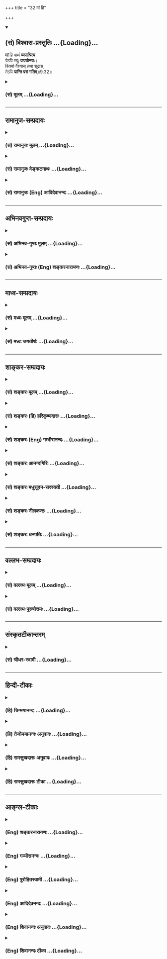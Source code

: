 +++
title = "32 मां हि"

+++
<div class="js_include" newlevelforh1="2" title="(सं) विश्वास-प्रस्तुतिः" unfilled url="/mahAbhAratam/shlokashaH/06-bhIShma-parva/03-bhagavad-gItA-parva/saMskRtam/vishvAsa-prastutiH/09_rAja-vidyA-rAja-guhy/32_mAM_hi.md">
<details open><summary><h2>(सं) विश्वास-प्रस्तुतिः ...{Loading}...</h2></summary>

**मां** हि पार्थ **व्यपाश्रित्य**  
येऽपि स्युः **पापयोनयः**।  
स्त्रियो वैश्यास् तथा शूद्रास्  
तेऽपि **यान्ति परां गतिम्**॥9.32॥
</details>
</div>
<div class="js_include collapsed" newlevelforh1="3" title="(सं) मूलम्" unfilled url="/mahAbhAratam/shlokashaH/06-bhIShma-parva/03-bhagavad-gItA-parva/saMskRtam/mUlam/09_rAja-vidyA-rAja-guhy/32_mAM_hi.md">
<details><summary><h3>(सं) मूलम् ...{Loading}...</h3></summary>

मां हि पार्थ व्यपाश्रित्य येऽपि स्युः पापयोनयः।  
स्त्रियो वैश्यास्तथा शूद्रास्तेऽपि यान्ति परां गतिम्।।9.32।।
</details>
</div>


_________________
## रामानुज-सम्प्रदायः
<div class="js_include collapsed" newlevelforh1="3" title="(सं) रामानुजः मूलम्" unfilled url="/mahAbhAratam/shlokashaH/06-bhIShma-parva/03-bhagavad-gItA-parva/saMskRtam/rAmAnujaH/mUlam/09_rAja-vidyA-rAja-guhy/32_mAM_hi.md">
<details><summary><h3>(सं) रामानुजः मूलम् ...{Loading}...</h3></summary>

।।9.32।।**स्त्रियो वैश्याः शूद्राः** च **पापयोनयः अपि मां व्यपाश्रित्य
परां गतिं यान्ति।**

</details>
</div>
<div class="js_include collapsed" newlevelforh1="3" title="(सं) रामानुजः वेङ्कटनाथः" unfilled url="/mahAbhAratam/shlokashaH/06-bhIShma-parva/03-bhagavad-gItA-parva/saMskRtam/rAmAnujaH/venkaTanAthaH/09_rAja-vidyA-rAja-guhy/32_mAM_hi.md">
<details><summary><h3>(सं) रामानुजः वेङ्कटनाथः ...{Loading}...</h3></summary>

  
  
।।9.32।। अपिचेत्सुदुराचारः \[9।30\] इत्यागन्तुकपापोक्तिः अथ जन्मत एव
पापिष्ठानां जात्याद्यपकर्षेऽपि स्वसमाश्रयणमात्रेण फलसिद्धिं
प्राक्प्रस्तुतां प्रपञ्च्य तत एव जात्याद्युत्कर्षे भक्तिपौष्कल्ये च
कैमुतिकन्यायमुक्त्वा जात्यादिभिरुत्कृष्टस्त्वं फले निस्सन्देह
उपायमातिष्ठेत्युच्यते -- मां हि इत्यादिश्लोकद्वयेन। स्त्रीवैश्यशूद्राणां
परगतिविरोधितया शङ्किताकारानुवादार्थः पापयोनिशब्दः। तत्र ये पापयोनयोऽपि
स्युरित्यन्वयः। त्रैवर्णिकस्य विद्यादिमतोऽपि वैश्यस्य शूद्रादिभिः सह
पापयोनित्वेन परिगणनं सत्त्रानधिकारित्वात्। ऋत्विज एव हि सर्वे सत्त्रेषु
यजमानाः; आर्त्विज्यं च ब्राह्मणस्य; स च सत्त्राधिकाररूप उत्कर्षः
तस्माद्वाजपेययाज्यार्त्विजीनः इति क्षत्रियस्यापि श्रुतः।
पापयोनिशब्दप्रतिशिरस्त्वात्पुण्यशब्दोऽत्र पुण्ययोनित्वपरः प्रदर्शितः। किं
पुनः इत्यादिकैमुतिकन्यायादनायासत्ववचनम्। राजर्षिप्रदर्शनमर्जुनस्य
फलसिद्धिप्रतिपादनार्थमित्यभिप्रायेणाहअतस्त्वमिति। राजर्षिशब्देन
सामर्थ्यं व्यञ्जितम्अस्थिरमित्यादिना त्वर्थित्वम्।
अनित्यशब्दस्यसततविक्रिया इत्युक्तप्रकारेण
क्षरणस्वभावविषयत्वज्ञापनायास्थिरशब्दः। असुखशब्दस्यात्र पर्युदासवृत्त्या
दुःखपरतां सांसारिकसुखस्यापि दुःखकोटिनिवेशात् सुखराहित्यपरत्वं
चाभिप्रेत्याहतापत्रयेति। इमम् इत्यनेन अतिक्षुद्रत्वं निर्दिष्टम्। प्राप्य
इत्यस्यानुवादरूपताज्ञापनायप्राप्य वर्तमान इत्युक्तम्।
एवमनित्यत्वासुखत्वक्षुद्रत्वानुदर्शनाद्भजनवैमुख्यनिवृत्तिर्भवतीत्यभिप्रायः।

</details>
</div>
<div class="js_include collapsed" newlevelforh1="3" title="(सं) रामानुजः (Eng) आदिदेवानन्दः" unfilled url="/mahAbhAratam/shlokashaH/06-bhIShma-parva/03-bhagavad-gItA-parva/saMskRtam/rAmAnujaH/english/AdidevAnandaH/09_rAja-vidyA-rAja-guhy/32_mAM_hi.md">
<details><summary><h3>(सं) रामानुजः (Eng) आदिदेवानन्दः ...{Loading}...</h3></summary>

9.32 - 9.33 Women, Vaisyas and Sudras, and even those who are of sinful birth, can attain the supreme state by taking refuge in Me. How much more then the well-born Brahmanas and royal sages who are devoted to me!
Therefore, roayl sage that you are, do worship Me, as you have come to this transient and joyless world stricken by the threefold afflictions.
Sri Krsna now describes the nature of Bhakti:

</details>
</div>


_________________
## अभिनवगुप्त-सम्प्रदायः
<div class="js_include collapsed" newlevelforh1="3" title="(सं) अभिनव-गुप्तः मूलम्" unfilled url="/mahAbhAratam/shlokashaH/06-bhIShma-parva/03-bhagavad-gItA-parva/saMskRtam/abhinava-guptaH/mUlam/09_rAja-vidyA-rAja-guhy/32_mAM_hi.md">
<details><summary><h3>(सं) अभिनव-गुप्तः मूलम् ...{Loading}...</h3></summary>

।।9.32 -- 9.34।। मां हि इत्यादि मत्परायण इत्यन्तम्। पापयोनयः
पशुपक्षिसरीसृपादयः। स्त्रिय इति अज्ञाः। वैश्या इति
कृष्यादिकर्मान्तररताः। शूद्रा इति कार्त्स्येन वैदिकक्रियानधिकृताः
परतन्त्रवृत्तयश्च। तेऽपि मदाश्रिता मामेव यजन्ते। गजेन्द्रमोक्षणादीनि
चरितानि हि परमकारुणिकस्य भगवतः सहस्रशः श्रूयन्ते। किमङ्ग
पुनरेतद्विपरीतवृत्तयः। केचिदाक्षते -- द्विजराजन्यप्रशंसापरमेतद्वाक्यम्; न
तु स्त्र्यादिषु अपवर्गप्राप्तितात्पर्येण इति। ते हि भगवतः
सर्वानुग्राहिकां शक्तिं मितविषयतया खण्डयन्तः तथा परमेश्वरस्य
परमकृपालुत्वमसहमानाः +++(S omits तथा -- मसहमानाः)+++ न मे द्वेष्योऽस्ति न
प्रियः ; अपि चेत्सुदुराचारः इत्यादीन्यन्यानि
चैवंप्रकारस्फुटार्थप्रतिपादकानि वाक्यानि विरोधयन्तः
निरतिशययुक्तिप्रपञ्चसाधिताद्वैतभगवत्तत्त्वे +++(S;;N भगवत्तत्त्वम्)+++
भेदलिङ्गं +++(S; भेदभङ्गम् N भेदभङ्ग -- )+++ बलादेवानयन्तः अन्यांश्च
आगमविरोधानचेतयमानाः कथमिदं कथमिदम् इति पर्यनुयोज्यमाना +++(;N
पर्यनुयुज्यमानः)+++ यदि; परम् अन्तर्गर्भीकृतजात्यादिमहाग्रहाविष्टान्तः +++(; N
-- ग्रहगृहीताविष्टान्तः -- )+++ करणाः
मात्सर्यावहित्थालज्जाचिह्नीकृतवाङ्मुखदृष्टयः समग्रस्य जनस्य
असत्प्रलापिनः इति हास्यरसविषयभावमात्मनि +++(S omits -- विषय -- )+++ आरोपयन्ति।
यत्पूर्वैव व्याख्या सर्वस्य करोति शिवम् इति।

</details>
</div>
<div class="js_include collapsed" newlevelforh1="3" title="(सं) अभिनव-गुप्तः (Eng) शङ्करनारायणः" unfilled url="/mahAbhAratam/shlokashaH/06-bhIShma-parva/03-bhagavad-gItA-parva/saMskRtam/abhinava-guptaH/english/shankaranArAyaNaH/09_rAja-vidyA-rAja-guhy/32_mAM_hi.md">
<details><summary><h3>(सं) अभिनव-गुप्तः (Eng) शङ्करनारायणः ...{Loading}...</h3></summary>

9.32 See Comment under 9.34

</details>
</div>


_________________
## माध्व-सम्प्रदायः
<div class="js_include collapsed" newlevelforh1="3" title="(सं) मध्वः मूलम्" unfilled url="/mahAbhAratam/shlokashaH/06-bhIShma-parva/03-bhagavad-gItA-parva/saMskRtam/madhvaH/mUlam/09_rAja-vidyA-rAja-guhy/32_mAM_hi.md">
<details><summary><h3>(सं) मध्वः मूलम् ...{Loading}...</h3></summary>

।।9.32।। Sri Madhvacharya did not comment on this sloka.,

</details>
</div>
<div class="js_include collapsed" newlevelforh1="3" title="(सं) मध्वः जयतीर्थः" unfilled url="/mahAbhAratam/shlokashaH/06-bhIShma-parva/03-bhagavad-gItA-parva/saMskRtam/madhvaH/jayatIrthaH/09_rAja-vidyA-rAja-guhy/32_mAM_hi.md">
<details><summary><h3>(सं) मध्वः जयतीर्थः ...{Loading}...</h3></summary>

।।9.32।। Sri Jayatirtha did not comment on this sloka.  
  

</details>
</div>


_________________
## शाङ्कर-सम्प्रदायः
<div class="js_include collapsed" newlevelforh1="3" title="(सं) शङ्करः मूलम्" unfilled url="/mahAbhAratam/shlokashaH/06-bhIShma-parva/03-bhagavad-gItA-parva/saMskRtam/shankaraH/mUlam/09_rAja-vidyA-rAja-guhy/32_mAM_hi.md">
<details><summary><h3>(सं) शङ्करः मूलम् ...{Loading}...</h3></summary>

।।9.32।। --,**मां हि** यस्मात् **पार्थ व्यपाश्रित्य** माम् आश्रयत्वेन
गृहीत्वा **येऽपि स्युः** भवेयुः **पापयोनयः** पापा योनिः येषां ते
पापयोनयः पापजन्मानः। के ते इति; आह -- **स्त्रियः वैश्याः तथा शूद्राः
तेऽपि यान्ति** गच्छन्ति **परां** प्रकृष्टां **गतिम्**।।

</details>
</div>
<div class="js_include collapsed" newlevelforh1="3" title="(सं) शङ्करः (हि) हरिकृष्णदासः" unfilled url="/mahAbhAratam/shlokashaH/06-bhIShma-parva/03-bhagavad-gItA-parva/saMskRtam/shankaraH/hindI/harikRShNadAsaH/09_rAja-vidyA-rAja-guhy/32_mAM_hi.md">
<details><summary><h3>(सं) शङ्करः (हि) हरिकृष्णदासः ...{Loading}...</h3></summary>

।।9.32।। तथा --, क्योंकि हे पार्थ जो कोई पापयोनिवाले हैं अर्थात् जिनके
जन्मका कारण पाप है ऐसे प्राणी हैं -- वे कौन हैं सो कहते हैं -- वे
स्त्री; वैश्य और शूद्र भी मेरी शरणमें आकर -- मुझे ही अपना अवलम्बन बनाकर
परम -- उत्तम गतिको ही पाते हैं।

</details>
</div>
<div class="js_include collapsed" newlevelforh1="3" title="(सं) शङ्करः (Eng) गम्भीरानन्दः" unfilled url="/mahAbhAratam/shlokashaH/06-bhIShma-parva/03-bhagavad-gItA-parva/saMskRtam/shankaraH/english/gambhIrAnandaH/09_rAja-vidyA-rAja-guhy/32_mAM_hi.md">
<details><summary><h3>(सं) शङ्करः (Eng) गम्भीरानन्दः ...{Loading}...</h3></summary>

9.32 Hi, for; O son of Prtha, ye api, even those; papayonayah syuh, who
are born of sin;-as to who they are, the Lord says-striyah, women;
vaisyah, Vaisyas, tatha, as also; sudrah, Sudras; te api, even they;
yanti, reach, go to; the param, highest; gatim, Goal vyapasritya, by
taking shelter; mam, under Me-by accepting Me as their refuge.

</details>
</div>
<div class="js_include collapsed" newlevelforh1="3" title="(सं) शङ्करः आनन्दगिरिः" unfilled url="/mahAbhAratam/shlokashaH/06-bhIShma-parva/03-bhagavad-gItA-parva/saMskRtam/shankaraH/AnandagiriH/09_rAja-vidyA-rAja-guhy/32_mAM_hi.md">
<details><summary><h3>(सं) शङ्करः आनन्दगिरिः ...{Loading}...</h3></summary>

।।9.32।। इतश्च भगवद्भक्तिर्विधातव्येत्याह -- **किञ्चेति।** न मे भक्तः
प्रणश्यतीत्यन्न हेतुमाचक्षाणो भक्त्यधिकारे जातिनियमो नास्तीत्याह --
**मां हीति।**

</details>
</div>
<div class="js_include collapsed" newlevelforh1="3" title="(सं) शङ्करः मधुसूदन-सरस्वती" unfilled url="/mahAbhAratam/shlokashaH/06-bhIShma-parva/03-bhagavad-gItA-parva/saMskRtam/shankaraH/madhusUdana-sarasvatI/09_rAja-vidyA-rAja-guhy/32_mAM_hi.md">
<details><summary><h3>(सं) शङ्करः मधुसूदन-सरस्वती ...{Loading}...</h3></summary>

।।9.32।। एवमागन्तुकदोषदुष्टानां भगवद्भक्तिप्रभावान्निस्तारमुक्त्वा
स्वाभाविकदोषदुष्टानामपि तदाह -- हि निश्चितं हे पार्थ; मां व्यपाश्रित्य
शरणमागत्य येऽपि स्युः पापयोनयोऽन्त्यजास्तिर्यञ्चो वा जातिदोषेण दुष्टाः;
तथा वेदाध्ययनादिशून्यतया निकृष्टाः स्त्रियो वैश्याः कृष्यादिमात्ररताः
तथा शूद्राः जातितोऽध्ययनाद्यभावेन च परमगत्ययोग्यास्तेऽपि यान्ति परां
गतिं। अपिशब्दात्प्रागुक्तदुराचारा अपि।

</details>
</div>
<div class="js_include collapsed" newlevelforh1="3" title="(सं) शङ्करः नीलकण्ठः" unfilled url="/mahAbhAratam/shlokashaH/06-bhIShma-parva/03-bhagavad-gItA-parva/saMskRtam/shankaraH/nIlakaNThaH/09_rAja-vidyA-rAja-guhy/32_mAM_hi.md">
<details><summary><h3>(सं) शङ्करः नीलकण्ठः ...{Loading}...</h3></summary>

।।9.32।। किं च हे पार्थ; हि प्रसिद्धं मां व्यपाश्रित्य आश्रित्य
येऽत्यन्तं पापयोनयः स्त्र्यादयस्तेऽपि परां गतिं यान्ति।

</details>
</div>
<div class="js_include collapsed" newlevelforh1="3" title="(सं) शङ्करः धनपतिः" unfilled url="/mahAbhAratam/shlokashaH/06-bhIShma-parva/03-bhagavad-gItA-parva/saMskRtam/shankaraH/dhanapatiH/09_rAja-vidyA-rAja-guhy/32_mAM_hi.md">
<details><summary><h3>(सं) शङ्करः धनपतिः ...{Loading}...</h3></summary>

।।9.32।। किंच हे पार्थ; येऽपि पापं योनिर्येषां ते पापयोनयः
पापजन्मानस्तेऽपि मां वासुदेवं व्यपाश्रित्य ईश्वर एव भक्त्या
प्रदादितोऽस्माकमुद्धर्तेत्याश्रयत्वेन गृहीत्वा परां प्रकृष्टां गतिं
यान्ति गच्छन्ति। के ते पापयोनय इत्यत आह -- स्त्रियो वैश्यास्तथा शूद्रा
इति। तत्र स्त्रीशूद्राणां वेदाध्ययनादावनधिकृतानां
पापबाहुल्याल्लब्धस्त्रीजन्मानां पापयोनित्वं स्पष्टमेव। वैश्या अपि
पूर्वजन्मनि ब्राह्मणाः क्षत्रिया वा पापकर्मणा वैश्ययोनिमापन्नाः
कृष्यादिरता ग्राह्याः। ननु येऽपि स्युः पापयोनयोऽन्यत्यजास्तिर्यञ्जचो वा
जातिदोषेण दुष्टाः तथा स्त्रियो वैश्यास्था शूद्रास्तेऽपि यान्ति परां
गतिमित्याचार्यैः कुतो न व्याख्यातमिति चेदुच्यते। निकृष्टा अपि मां
व्यपाश्रित्य परां गतिं यान्ति किं पुनरुत्कृष्टा इति ह्यर्थोऽत्र
विवक्षितः। तत्र पापनिबन्धना निकृष्टता पुण्यनिमित्ता चोत्कृष्टता। तथाच
स्त्रियादीनां निकृष्टत्वेन पापयोनित्वावश्यकत्वेनेदमेव पापयोनय इतिपदं
स्त्रियातौ संबध्यते। अन्यथा पापयोनयोऽन्त्यजादयोऽपि ये स्युस्तेऽपि
मामुपाश्रित्य परां गतिं यान्तीत्येतावतैव निर्वाहे स्त्रियाद्युपादानस्यि
वैयर्थ्यं स्यादिति दिक्। त्वं तु मत्पैतृष्वस्त्रेयत्वादत्युत्कृष्ट इति
सूचयन्त्संबोधयति पार्थेति।

</details>
</div>


_________________
## वल्लभ-सम्प्रदायः
<div class="js_include collapsed" newlevelforh1="3" title="(सं) वल्लभः मूलम्" unfilled url="/mahAbhAratam/shlokashaH/06-bhIShma-parva/03-bhagavad-gItA-parva/saMskRtam/vallabhaH/mUlam/09_rAja-vidyA-rAja-guhy/32_mAM_hi.md">
<details><summary><h3>(सं) वल्लभः मूलम् ...{Loading}...</h3></summary>

।।9.32।। सर्वोद्धारकत्वमेवाह -- मां हीति। तथाहि पापयोनयः पूतनाद्याः
स्त्रिय इतिते नाधीतश्रुतिगणा नोपासितमहत्तमाः \[11।12।7\] नासां
द्विजातिसंस्कारो न निवासो गुरावपि। न तपो नात्ममीमांसा न शौचं न क्रियाः
शुभाः \[10।23।42\] इति भागवतवाक्यैः सर्वसाधनरहिततया
प्रतिपाद्यमानाकेवलेनैव भावेन गोप्यः \[भाग.11।12।7\] इति लौकिके सति
भावमात्रवत्यः प्रसिद्धाः स्त्रियो व्रजपुरवनिताः वैश्यास्तुलाधारादयो
भारते ख्याताः; नन्दादयो वा व्रजवासिन एव प्रसिद्ध एव; शूद्य्रामुत्पन्नाः
शूद्रा विदुरादयश्च; ये वा पापयोनयः हीनजातयो हूणयवनशबरादयः पुलिन्द्यश्च
मां पुरुषोत्तमं वात्सल्यजलधिं करुणावरुणालयं
महापतितपावनमशरणशरणागतव्रजपालकं येन केनचिद्भावेनाश्रित्य साक्षात्कृतस्य
मे आश्रयमात्रेण परां गतिं यान्ति। अत्र याताश्च केचिद्यान्तीति भावेन
वर्त्तमान उक्तः।

</details>
</div>
<div class="js_include collapsed" newlevelforh1="3" title="(सं) वल्लभः पुरुषोत्तमः" unfilled url="/mahAbhAratam/shlokashaH/06-bhIShma-parva/03-bhagavad-gItA-parva/saMskRtam/vallabhaH/puruShottamaH/09_rAja-vidyA-rAja-guhy/32_mAM_hi.md">
<details><summary><h3>(सं) वल्लभः पुरुषोत्तमः ...{Loading}...</h3></summary>

  
  
।।9.32।। नन्वेवं भक्ते हीनाधिकारित्वं स्यादित्यत आह -- मां हीति। हे पार्थ
मातृसम्बन्धेनोत्पन्नभक्तिरूप हीति निश्चयेन मां व्यपाश्रित्य विशेषेण
आश्रित्य संसेव्य ये पापयोनयोऽपि स्युः नीचयोनयः अन्त्यजादयो
म्लेच्छादयश्च; स्त्रियः परतन्त्रैकयोनयः; वैश्याः केवलं कृष्यादिपरा
उदरम्भराः; तथा शूद्राः शोकेन द्रवीभूता अनुपदेश्याः तेऽपि परां गतिं
मोक्षं सायुज्यं यान्ति प्राप्नुवन्तीत्यर्थः। तत्रये इतिपदेन
स्वसेवार्थोत्पादितातिरिक्ता इति ज्ञापितम्।  
  

</details>
</div>


_________________
## संस्कृतटीकान्तरम्
<div class="js_include collapsed" newlevelforh1="3" title="(सं) श्रीधर-स्वामी" unfilled url="/mahAbhAratam/shlokashaH/06-bhIShma-parva/03-bhagavad-gItA-parva/saMskRtam/shrIdhara-svAmI/09_rAja-vidyA-rAja-guhy/32_mAM_hi.md">
<details><summary><h3>(सं) श्रीधर-स्वामी ...{Loading}...</h3></summary>

।।9.32।। आचारभ्रष्टं मद्भक्तिः पवित्रीकरोतीति किमत्र चित्रम्; यतो
मद्भक्तिर्दुष्कुलानप्यनधिकारिणोऽपि संसारान्मोचयतीत्याह **-- मां हीति।**
येऽपि पापयोनयः स्युः निकृष्टजन्मानोऽन्त्यजादयो भवेयुः; येऽपि वैश्याः
केवलं कृष्यादिनिरताः; स्त्रियः; शूद्रादयश्चाध्ययनादिरहिताः; तेऽपि मां
व्यपाश्रित्य संसेव्य परां गतिं यान्ति। हि निश्चितम्।

</details>
</div>


_________________
## हिन्दी-टीकाः
<div class="js_include collapsed" newlevelforh1="3" title="(हि) चिन्मयानन्दः" unfilled url="/mahAbhAratam/shlokashaH/06-bhIShma-parva/03-bhagavad-gItA-parva/hindI/chinmayAnandaH/09_rAja-vidyA-rAja-guhy/32_mAM_hi.md">
<details><summary><h3>(हि) चिन्मयानन्दः ...{Loading}...</h3></summary>

।।9.32।। पूर्व के श्लोकद्वय की व्याख्या और परिशिष्ट के रूप में; भगवान्
आगे कहते हैं कि बाह्य जगत् की प्रतिकूल परिस्थितियों के दुष्प्रभाव के
वशीभूत हुए केवल दुराचारी लोग ही ईश्वर के अखण्ड स्मरण से बन्धमुक्त हो
जाते हों; ऐसी बात नहीं है। जो लोग जन्म से ही मानसिक और बौद्धिक क्षमताओं
की कमी एवं आंतरिक दुर्व्यवस्था के शिकार हैं; वे ही आत्मा के अखण्ड स्मरण
की इस साधना से अन्तकरण को शुद्ध एवं सुसंगठित कर सकते हैं। इसमें कोई
सन्देह नहीं कि श्रुति; स्मृति और पुराणों में ऐसी उक्तियाँ हैं; जो इस
श्लोक की भाषा के समान ही प्रतीत होती हैं। स्त्रियों; वैश्यों और शूद्रों
को पापयोनि में जन्मे हुए कहकर उनकी निन्दा करने का अर्थ यह होगा कि धर्म
का इष्ट प्रभाव समाज के केवल कुछ मुट्ठी भर लोगों पर ही है। ऐसा समझना माने
प्रारम्भ से भगवान् श्रीकृष्ण जिस सिद्धांत का प्रतिपादन बारम्बार बल देकर
कर रहे हैं; उस सबको नकारना हैं। इसलिए; यहाँ भगवान् श्रीकृष्ण के शब्दों
के वास्तविक अभिप्राय को हमें समझना होगा। धर्म की साधना न शारीरिक विकास के
लिए है और न ही शरीर के द्वारा पूर्ण करने योग्य है। विकास की जिस उन्नति
को धर्म लक्ष्य के रूप में इंगित करता है; उसमें शरीर के लिंग; जाति आदि से
किञ्चिन्मात्र प्रयोजन नहीं है। आध्यात्मिक साधनाओं का प्रयोजन मन और
बुद्धि को सुगठित करना है; जो विकास की अपनी परिपक्व अवस्था में स्वयं
स्थिर हो जाती है; और; फिर; आत्मा सर्वोपाधिविनिर्मुक्त होकर स्वमहिमा में
प्रतिष्ठित रहता है। अत यहाँ प्रयुक्त स्त्रियादि शब्दों से तात्पर्य
अन्तकरण के कुछ विशेष गुणों से समझना चाहिए जो समयसमय पर विभिन्न
व्यक्तियों में विभिन्न तारतम्य में व्यक्त होते हैं। स्त्रियों से तात्पर्य
स्त्री के समान मन से है। ऐसे मन के लोग अत्यन्त भावुक प्रवृत्ति के होते
हैं तथा जगत् की वस्तुओं में उनकी अत्यधिक आसक्ति होती है। इसी प्रकार; समाज
में अनेक लोग अपने विचारों एवं कर्मों में व्यापारिक वृत्ति के होते हैं।
ये लोग अपने आन्तरिक मानसिक जीवन में वैश्य के समान रहते हैं वे सदा इसकी
ही गणना और चिन्ता करते रहते हैं कि ईश्वर स्मरण आदि में वे मन की जो पूँजी
लगा रहे हैं; उससे उन्हें क्या लाभ होगा। ऐसी गणना करने वाला और सदा
अधिकाधिक लाभ की आशा लगाये रहने वाला मन ध्यानयोग के द्वारा विकसित होने
योग्य नहीं होता है। मन को स्थिर करके क्षणभर के लिए सारभूत अनन्तस्वरूप
में जीवन्त रहने का एकमात्र उपाय है सब कर्मों को ईश्वरार्पण कर देना। इस
प्रकार; जब अध्यात्मशास्त्र में वैश्यों की निन्दा की जाती है; तो; वास्तव
में; यह हमारे मन की वैश्य वृत्ति की निन्दा समझनी चाहिए। ऐसी वृत्ति का
पुरुष इस दिव्य मार्ग पर प्रगति की आशा नहीं कर सकता है। अन्त में; शूद्र
शब्द के द्वारा आलस्य; निद्रा और प्रमाद जैसी मन की वृत्तियों को दर्शाया
गया है। भगवान् श्रीकृष्ण ने अपने युग में सर्वपरिचित शब्दों के उपयोग के
द्वारा अन्तकरण के विशेष गुणों को इंगित किया है। इन शब्दों को उपर्युक्त
अर्थ में जब हम समझते हैं; तभी इस श्लोक का वास्तविक तात्पर्य समझ में आता
है। उनके विपरीत अर्थ करके; गीता को अपनी योग्यता के आधार पर प्राप्त मानव
मात्र के धर्मशास्त्र होने की प्रतिष्ठा से नीचे गिराने की आवश्यकता नहीं
है। इस श्लोक के द्वारा भगवान् वचन देते हैं कि अनन्य भक्ति तथा आत्मस्वरूप
के सतत् निदिध्यासन से न केवल दुराचारी लोग; वरन् जन्म से ही किसी प्रकार
की मानसिक और बौद्धिक हीनता के शिकार हुए लोग भी सफलतापूर्वक आध्यात्मिक
लक्ष्य को प्राप्त कर सकते हैं। पापयोनि से जन्मे हुए वेदान्त के अनुसार;
पाप मन की वह दूषित प्रवृत्ति है; जो उसके भूतकाल के नकारात्मक और दोषपूर्ण
जीवन के कारण मन में उत्पन्न हो जाती है। मन की ये कुवासनायें दुर्निवार
होती हैं और मनुष्य को बलपूर्वक झूठे आदर्शों का जीवन व्यतीत करने को बाध्य
करती हैं। फलत उस व्यक्ति के अपने तथा अन्यों के जीवन में भी भ्रम; अशान्ति
और दुर्व्यवस्था उत्पन्न हो जाती है। ये वासनायें ही उपर्युक्त स्त्री;
वैश्य और शूद्र वृत्तियों का मूल स्रोत हैं। केवल एक मन्द बुद्धि पंडित में
ही वह धृष्टता होगी जो शास्त्रों के वाच्यार्थ के प्रति दृढ़ निष्ठा रखते
हुए इस श्लोक की व्याख्या उसी के अनुसार करने की मूर्खता करेगा। ऐसा करने
में वह; स्वयं भगवान् श्रीकृष्ण द्वारा परिभाषित वर्णाश्रम धर्म के अर्थ को
आराम से भूल जायेगा। संक्षेप में; जब मन इन दुष्प्रवृत्तियों से भरा होता
है; तब ऐसे मन वाले व्यक्ति का वेदाध्ययन करना निर्रथक होता है। इस कारण;
केवल करुणावश ऋषियों ने उनके लिए वेदाध्ययन का निषेध किया है। इसका अर्थ यह
कदापि नहीं था कि ऐसे व्यक्तियों को सदा के लिए अध्ययन से वंचित रखा जाय।
इस पवित्र ब्रह्मविद्या का सफल अध्ययन करने हेतु आवश्यक योग्यताओं की
प्राप्ति के लिए ही आध्यात्मिक साधनाओं का विधान किया गया है। ऐसी सभी
साधनाओं में सबसे अधिक प्रभावशाली साधना है उपासना अर्थात् भक्तिपूर्ण हृदय
से ईश्वर का अखण्ड स्मरण करना। वेदान्त का यह घोषणा है कि उपासना के द्वारा
मन की शुद्धि होती है। मन की अशुद्धियों अथवा कमजोरियों को यहाँ स्त्रियो
वैश्यास्तथा शूद्रा इन शब्दों के द्वारा सूचित किया गया है। एक बार जब ये
नकारात्मक प्रवृत्तियाँ समाप्त हो जाती हैं; तब मन में एकाग्रता; अनन्यता
और ध्यान की ऊँची उड़ान की क्षमता आ जाती है। इस प्रकार यदि; यात्रा के लिए
वाहन पूर्णरूप से तैयार हो जाय; तो गन्तव्य की प्राप्ति शीघ्र ही हो
जायेगी। इसलिए भगवान् वचन देते है; वे भी परम गति को प्राप्त होते
हैं। भगवान् श्रीकृष्ण अर्जुन को आत्मसाक्षात्कार के मार्ग पर चलने के लिए
प्रेरित करते हैं।

</details>
</div>
<div class="js_include collapsed" newlevelforh1="3" title="(हि) तेजोमयानन्दः अनुवादः" unfilled url="/mahAbhAratam/shlokashaH/06-bhIShma-parva/03-bhagavad-gItA-parva/hindI/tejomayAnandaH/anuvAdaH/09_rAja-vidyA-rAja-guhy/32_mAM_hi.md">
<details><summary><h3>(हि) तेजोमयानन्दः अनुवादः ...{Loading}...</h3></summary>

।।9.32।। हे पार्थ ! स्त्री, वैश्य और शूद्र ये जो कोई पापयोनि वाले हों,
वे भी मुझ पर आश्रित (मेरे शरण) होकर परम गति को प्राप्त होते हैं।।

</details>
</div>
<div class="js_include collapsed" newlevelforh1="3" title="(हि) रामसुखदासः अनुवादः" unfilled url="/mahAbhAratam/shlokashaH/06-bhIShma-parva/03-bhagavad-gItA-parva/hindI/rAmasukhadAsaH/anuvAdaH/09_rAja-vidyA-rAja-guhy/32_mAM_hi.md">
<details><summary><h3>(हि) रामसुखदासः अनुवादः ...{Loading}...</h3></summary>

।।9.32।। हे पृथानन्दन ! जो भी पापयोनिवाले हों तथा जो भी स्त्रियाँ, वैश्य
और शूद्र हों, वे भी सर्वथा मेरे शरण होकर निःसन्देह परमगतिको प्राप्त हो
जाते हैं।

</details>
</div>
<div class="js_include collapsed" newlevelforh1="3" title="(हि) रामसुखदासः टीका" unfilled url="/mahAbhAratam/shlokashaH/06-bhIShma-parva/03-bhagavad-gItA-parva/hindI/rAmasukhadAsaH/TIkA/09_rAja-vidyA-rAja-guhy/32_mAM_hi.md">
<details><summary><h3>(हि) रामसुखदासः टीका ...{Loading}...</h3></summary>

।।9.32।।***व्याख्या--'*मां हि पार्थ व्यपाश्रित्य ৷৷. यान्ति परां
गतिम्'--**जिनके इस जन्ममें आचरण खराब हैं अर्थात् जो इस जन्मका पापी है,
उसको भगवान्ने तीसवें श्लोकमें 'दुराचारी' कहा है। जिनके पूर्वजन्ममें आचरण
खराब थे अर्थात् जो पूर्वजन्मके पापी हैं और अपने पुराने पापोंका फल
भोगनेके लिये नीच योनियोंमें पैदा हुए हैं, उनको भगवान्ने यहाँ 'पापयोनि'
कहा है।  
  
यहाँ 'पापयोनि' शब्द ऐसा व्यापक है, जिसमें असुर, राक्षस, पशु, पक्षी आदि
सभी लिये जा सकते हैं **(टिप्पणी प₀ 526)** और ये सभी भगवद्भक्तिके अधिकारी
माने जाते हैं। शाण्डिल्य ऋषिने कहा है --'**आनिन्द्ययोन्यधिक्रियते
पारम्पर्यात् सामान्यवत्। '** (शाण्डिल्य-भक्तिसूत्र 78) अर्थात् जैसे दया,
क्षमा, उदारता आदि सामान्य धर्मोंके मात्र मनुष्य अधिकारी हैं, ऐसे ही
भगवद्भक्तिके नीची-से-नीची योनिसे लेकर ऊँची-से-उँची योनितकके सब प्राणी
अधिकारी हैं। इसका कारण यह है कि मात्र जीव भगवान्के अंश होनेसे भगवान्की
तरफ चलनेमें, भगवान्की भक्ति करनेमें, भगवान्के सम्मुख होनेमें अनधिकारी
नहीं हैं। प्राणियोंकी योग्यताअयोग्यता आदि तो सांसारिक कार्योंमें हैं
क्योंकि ये योग्यता आदि बाह्य हैं और मिली हुई हैं तथा बिछुड़नेवाली हैं।
इसलिये भगवान्के साथ सम्बन्ध जोड़नेमें योग्यताअयोग्यता कोई कारण नहीं है
अर्थात् जिसमें योग्यता है, वह भगवान्में लग सकता है और जिसमें अयोग्यता
है, वह भगवान्में नहीं लग सकता -- यह कोई कारण नहीं है। प्राणी स्वयं
भगवान्के हैं अतः सभी भगवान्के सम्मुख हो सकते हैं। तात्पर्य हुआ कि जो
हृदयसे भगवान्को चाहते हैं, वे सभी भगवद्भक्तिके अधिकारी हैं। ऐसे
पापयोनिवाले भी भगवान्के शरण होकर परमगतिको प्राप्त हो जाते हैं, परम
पवित्र हो जाते हैं।

</details>
</div>


_________________
## आङ्ग्ल-टीकाः
<div class="js_include collapsed" newlevelforh1="3" title="(Eng) शङ्करनारायणः" unfilled url="/mahAbhAratam/shlokashaH/06-bhIShma-parva/03-bhagavad-gItA-parva/english/shankaranArAyaNaH/09_rAja-vidyA-rAja-guhy/32_mAM_hi.md">
<details><summary><h3>(Eng) शङ्करनारायणः ...{Loading}...</h3></summary>

9.32. O son of Prtha, even those who are of sinful birth, \[besides\]
women, men of working class, and the members of the fourth caste-even they, having taken refuge in Me, attain the highest goal.

</details>
</div>
<div class="js_include collapsed" newlevelforh1="3" title="(Eng) गम्भीरानन्दः" unfilled url="/mahAbhAratam/shlokashaH/06-bhIShma-parva/03-bhagavad-gItA-parva/english/gambhIrAnandaH/09_rAja-vidyA-rAja-guhy/32_mAM_hi.md">
<details><summary><h3>(Eng) गम्भीरानन्दः ...{Loading}...</h3></summary>

9.32 For, O son of Prtha, even those who are born of sin-women, Vaisyas,
as also Sudras \[S.'s construction of this portion is: women, Vaisyas as also Sudras, and even others who are born of sin (i.e., those who are born low and are of vile deeds, viz Mlecchas, Pukkasas and others). M.S.
also takes papa-yonayah (born of sin) as a separate phrase, and classifies women and others only as those darred from Vedic study,
etc.-Tr.\]-, even they reach the highest Goal by taking shelter under Me.

</details>
</div>
<div class="js_include collapsed" newlevelforh1="3" title="(Eng) पुरोहितस्वामी" unfilled url="/mahAbhAratam/shlokashaH/06-bhIShma-parva/03-bhagavad-gItA-parva/english/purohitasvAmI/09_rAja-vidyA-rAja-guhy/32_mAM_hi.md">
<details><summary><h3>(Eng) पुरोहितस्वामी ...{Loading}...</h3></summary>

9.32 For even the children of sinful parents, and those miscalled the weaker sex, and merchants, and labourers, if only they will make Me their refuge, they shall attain the Highest.

</details>
</div>
<div class="js_include collapsed" newlevelforh1="3" title="(Eng) आदिदेवनन्दः" unfilled url="/mahAbhAratam/shlokashaH/06-bhIShma-parva/03-bhagavad-gItA-parva/english/AdidevanandaH/09_rAja-vidyA-rAja-guhy/32_mAM_hi.md">
<details><summary><h3>(Eng) आदिदेवनन्दः ...{Loading}...</h3></summary>

9.32 By taking refuge in Me even men of evil birth, women, Vaisyas and also Sudras attain the supreme state.

</details>
</div>
<div class="js_include collapsed" newlevelforh1="3" title="(Eng) शिवानन्दः अनुवादः" unfilled url="/mahAbhAratam/shlokashaH/06-bhIShma-parva/03-bhagavad-gItA-parva/english/shivAnandaH/anuvAdaH/09_rAja-vidyA-rAja-guhy/32_mAM_hi.md">
<details><summary><h3>(Eng) शिवानन्दः अनुवादः ...{Loading}...</h3></summary>

9.32 For, taking refuge in Me, they also who, O Arjuna, may be of a sinful birth women, Vaisyas as well as Sudras attain the Supreme Goal.

</details>
</div>
<div class="js_include collapsed" newlevelforh1="3" title="(Eng) शिवानन्दः टीका" unfilled url="/mahAbhAratam/shlokashaH/06-bhIShma-parva/03-bhagavad-gItA-parva/english/shivAnandaH/TIkA/09_rAja-vidyA-rAja-guhy/32_mAM_hi.md">
<details><summary><h3>(Eng) शिवानन्दः टीका ...{Loading}...</h3></summary>

9.32 माम् Me; हि indeed; पार्थ O Partha; व्यपाश्रित्य taking refuge in;
ये who; अपि even; स्युः may be; पापयोनयः of sinful birth; स्त्रियः
women; वैश्याः Vaisyas; तथा also; शूद्राः Sudras; ते they; अपि also;
यान्ति attain; पराम् the Supreme; गतिम् Goal.Commentary Chandalas or outcastes are of a sinful birth. Women and Sudras are darred by social rules from the study of the Vedas. What is wanted is devotion. There is no need for family traditions. The elephant Gajendra remembered Me with devotion and attained Me in spite of his being an animal. The lowest of the low and the vilest of the vile can attain Me if they have faith and devotion; if they sing and repeat My Name and if they think of Me always and think of no worldy object.Prahlada was a demon and yet by his devotion forced Me to incarnate as Narasimha. Birth is immaterial.
Devotion is everything. The Gopis attained Me through their devotion.
Kamsa and Ravana attained Me through fear. Sisupala reached Me through hatred. Narada; Dhruva; Akrura; Suka; Sanatkumara and others attined Me through their devotion. Nandan; a man of low caste but a great devotee of Lord Siva; had direct vision of the Lord in Chidambaram in South India. Raidas; a cobbler; was a great devotee. In the spiritual life or in the Adhyatmic sphere all the external distinctions of caste; colour and creed disappear altogether. Shabari; though a Bhilni (a tribe) by birth; was a great devotee of Lord Rama.Hindu scriptures are full of such instances. Hinduism does not restrict salvation to any one group or section of humanity. All can attain God if they have devotion.

</details>
</div>
